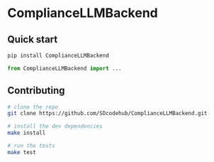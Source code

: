 # ComplianceLLMBackend

## Quick start

```bash
pip install ComplianceLLMBackend
```

```python
from ComplianceLLMBackend import ...
```

## Contributing

```bash
# clone the repo
git clone https://github.com/SDcodehub/ComplianceLLMBackend.git

# install the dev dependencies
make install

# run the tests
make test
```
